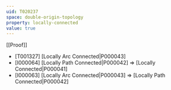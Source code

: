 ```yaml
---
uid: T020237
space: double-origin-topology
property: locally-connected
value: true
---
```

[[Proof]]

* [T001327] [Locally Arc Connected|P000043]
* [I000064] [Locally Path Connected|P000042] => [Locally Connected|P000041]
* [I000063] [Locally Arc Connected|P000043] => [Locally Path Connected|P000042]

